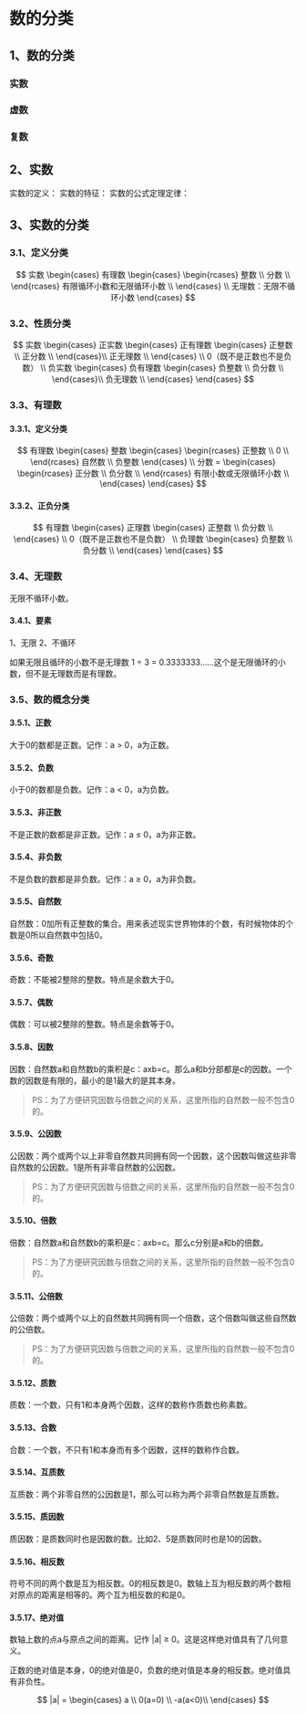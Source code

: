 # 数的分类

## 1、数的分类
### 实数
### 虚数
### 复数

## 2、实数
实数的定义：
实数的特征：
实数的公式定理定律：

## 3、实数的分类

### 3.1、定义分类

$$
实数 \begin{cases}
   有理数 \begin{cases}
   		\begin{rcases}
    		整数 \\
   			分数 \\
		\end{rcases} 有限循环小数和无限循环小数 \\
	\end{cases}
\\
	无理数：无限不循环小数
\end{cases}
$$

### 3.2、性质分类

$$
实数 \begin{cases}
   正实数 \begin{cases}
   		正有理数 \begin{cases}
			正整数 \\
			正分数 \\
		\end{cases}\\
		正无理数 \\
	\end{cases} \\
0（既不是正数也不是负数） \\
   负实数 \begin{cases}
		负有理数 \begin{cases}
			负整数 \\
			负分数 \\
		\end{cases}\\
   		负无理数 \\
	\end{cases}
\end{cases}
$$

### 3.3、有理数

#### 3.3.1、定义分类

$$
有理数 \begin{cases}
   整数 \begin{cases}
   		\begin{rcases}
    		正整数 \\
   			0 \\
		\end{rcases} 自然数 \\
   负整数
	\end{cases}
\\
	分数 = \begin{cases}
   		\begin{rcases}
    		正分数 \\
    		负分数 \\
		\end{rcases} 有限小数或无限循环小数 \\
	\end{cases}
\end{cases}
$$

#### 3.3.2、正负分类

$$
有理数 \begin{cases}
   正理数 \begin{cases}
   		正整数 \\
		负分数 \\
	\end{cases} \\
0（既不是正数也不是负数） \\
   负理数 \begin{cases}
   		负整数 \\
   		负分数 \\
	\end{cases}
\end{cases}
$$

### 3.4、无理数
无限不循环小数。

#### 3.4.1、要素
1、无限
2、不循环

如果无限且循环的小数不是无理数 1 $\div$ 3 = 0.3333333......这个是无限循环的小数，但不是无理数而是有理数。

### 3.5、数的概念分类

#### 3.5.1、正数
大于0的数都是正数。记作：a > 0，a为正数。

#### 3.5.2、负数
小于0的数都是负数。记作：a < 0，a为负数。

#### 3.5.3、非正数
不是正数的数都是非正数。记作：a $\leqslant$ 0，a为非正数。

#### 3.5.4、非负数
不是负数的数都是非负数。记作：a $\geqslant$ 0，a为非负数。

#### 3.5.5、自然数
 自然数：0加所有正整数的集合。用来表述现实世界物体的个数，有时候物体的个数是0所以自然数中包括0。

#### 3.5.6、奇数
奇数：不能被2整除的整数。特点是余数大于0。

#### 3.5.7、偶数
偶数：可以被2整除的整数。特点是余数等于0。

#### 3.5.8、因数
因数：自然数a和自然数b的乘积是c：axb=c。那么a和b分部都是c的因数。一个数的因数是有限的，最小的是1最大的是其本身。

> PS：为了方便研究因数与倍数之间的关系，这里所指的自然数一般不包含0的。

#### 3.5.9、公因数
公因数：两个或两个以上非零自然数共同拥有同一个因数，这个因数叫做这些非零自然数的公因数。1是所有非零自然数的公因数。

> PS：为了方便研究因数与倍数之间的关系，这里所指的自然数一般不包含0的。

#### 3.5.10、倍数
倍数：自然数a和自然数b的乘积是c：axb=c。那么c分别是a和b的倍数。

> PS：为了方便研究因数与倍数之间的关系，这里所指的自然数一般不包含0的。

#### 3.5.11、公倍数
公倍数：两个或两个以上的自然数共同拥有同一个倍数，这个倍数叫做这些自然数的公倍数。

> PS：为了方便研究因数与倍数之间的关系，这里所指的自然数一般不包含0的。

#### 3.5.12、质数
质数：一个数，只有1和本身两个因数，这样的数称作质数也称素数。

#### 3.5.13、合数
合数：一个数，不只有1和本身而有多个因数，这样的数称作合数。

#### 3.5.14、互质数
互质数：两个非零自然的公因数是1，那么可以称为两个非零自然数是互质数。

#### 3.5.15、质因数
质因数：是质数同时也是因数的数。比如2、5是质数同时也是10的因数。

#### 3.5.16、相反数
符号不同的两个数是互为相反数。0的相反数是0。数轴上互为相反数的两个数相对原点的距离是相等的。两个互为相反数的和是0。

#### 3.5.17、绝对值
数轴上数的点a与原点之间的距离。记作 |a| $\geqslant$ 0。这是这样绝对值具有了几何意义。

正数的绝对值是本身，0的绝对值是0，负数的绝对值是本身的相反数。绝对值具有非负性。

$$
|a| = \begin{cases}
    		a \\
   			0(a=0) \\
			-a(a<0)\\
\end{cases}
$$


